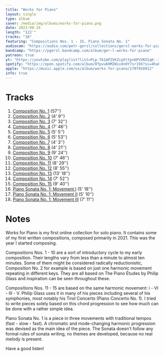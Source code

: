 ```yaml
---
title: "Works for Piano"
layout: single
type: album
cover: /media/img/albums/works-for-piano.png
date: 2023-08-16
length: "122'"
tracks: "18"
featuring: "Compositions Nos. 1 - 15, Piano Sonata No. 1"
audiocom: "https://audio.com/petr-gersl/collections/gersl-works-for-piano"
bandcamp: "https://pgersl.bandcamp.com/album/ger-l-works-for-piano"
patreon: true
yt: "https://youtube.com/playlist?list=PLp-T61mPZVKZcpXttpn6PVVKO1qK--IFq&si=v6aEVTJd9TVfRQKA"
spotify: "https://open.spotify.com/album/0fpvu6HMZWixdn0Y7sr19X?si=4haFqzJ4RJCbAm3OY4yUfQ"
apple: "https://music.apple.com/us/album/works-for-piano/1707910912"
info: true
---
```


# Tracks

1. [Composition No. 1](/compositions/composition-no.-1) (57'')
2. [Composition No. 2](/compositions/composition-no.-2) (4' 9'')
3. [Composition No. 3](/compositions/composition-no.-3) (7' 32'')
4. [Composition No. 4](/compositions/composition-no.-4) (7' 46'')
5. [Composition No. 5](/compositions/composition-no.-5) (5' 5'')
6. [Composition No. 6](/compositions/composition-no.-6) (5' 53'')
7. [Composition No. 7](/compositions/composition-no.-7) (4' 3'')
8. [Composition No. 8](/compositions/composition-no.-8) (4' 21'')
9. [Composition No. 9](/compositions/composition-no.-9) (9' 24'')
10. [Composition No. 10](/compositions/composition-no.-10) (7' 46'')
11. [Composition No. 11](/compositions/composition-no.-11) (8' 29'')
12. [Composition No. 12](/compositions/composition-no.-12) (8' 55'')
13. [Composition No. 13](/compositions/composition-no.-13) (13' 18'')
14. [Composition No. 14](/compositions/composition-no.-14) (7' 52'')
15. [Composition No. 15](/compositions/composition-no.-15) (9' 40'')
16. [Piano Sonata No. 1: Movement I](/compositions/piano-sonata-no.-1) (5' 18'')
17. [Piano Sonata No. 1: Movement II](/compositions/piano-sonata-no.-1) (5' 10'')
18. [Piano Sonata No. 1: Movement III](/compositions/piano-sonata-no.-1) (7' 11'')

# Notes

Works for Piano is my first online collection for solo piano. It contains some of my first written compositions, composed primarily in 2021. This was the year I started composing.

Compositions Nos. 1 - 10 are a sort of introductory cycle to my early composition. Their lengths vary from less than a minute to almost ten minutes. Some of them might be considered radically reductionistic, Composition No. 2 for example is based on just one harmonic movement repeating in different keys. They are all based on The Piano Études by Philip Glass and inspiration can be seen throughout these.

Compositions Nos. 11 - 15 are based on the same harmonic movement: i - VI - III - V. Philip Glass uses it in many of his pieces including several of his symphonies, most notably his Tirol Concerto (Piano Concerto No. 1). I tried to write pieces solely based on this chord progression to see how much can be done with a rather simple idea.

Piano Sonata No. 1 is a piece in three movements with traditional tempos (fast - slow - fast). A chromatic and mode-changing harmonic progression was devised as the main idea of the piece. The Sonata doesn't follow any formal rules of sonata writing, no themes are developed, because no real melody is present.

Have a good listen!